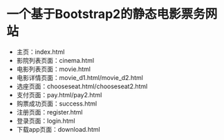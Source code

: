 # 一个基于Bootstrap2的静态电影票务网站
* 主页：index.html
* 影院列表页面：cinema.html
* 电影列表页面：movie.html
* 电影详情页面：movie_d1.html/movie_d2.html
* 选座页面：chooseseat.html/chooseseat2.html
* 支付页面：pay.html/pay2.html
* 购票成功页面：success.html
* 注册页面：register.html
* 登录页面：login.html
* 下载app页面：download.html
